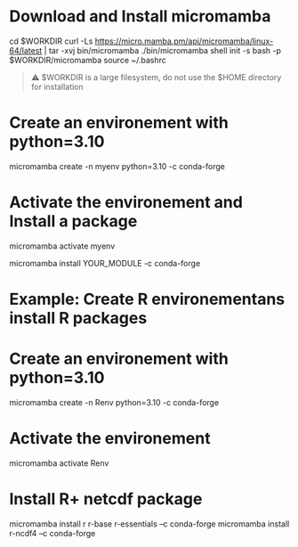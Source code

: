 # Download  and Install micromamba

cd $WORKDIR
curl -Ls https://micro.mamba.pm/api/micromamba/linux-64/latest | tar -xvj bin/micromamba
./bin/micromamba shell init -s bash -p $WORKDIR/micromamba
source ~/.bashrc

>:warning: $WORKDIR is a large filesystem, do not use the $HOME directory for installation

# Create an environement with python=3.10

micromamba create -n myenv python=3.10 -c conda-forge

# Activate the environement and Install a package

micromamba activate myenv

micromamba install YOUR_MODULE -c conda-forge

# Example: Create R environementans install R packages

# Create an environement with python=3.10
micromamba create -n Renv python=3.10 -c conda-forge
# Activate the environement
micromamba activate Renv
# Install  R+  netcdf package
micromamba install r  r-base  r-essentials –c conda-forge
micromamba install r-ncdf4 –c conda-forge

